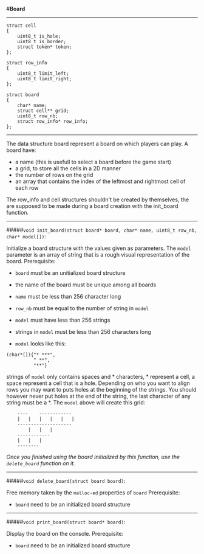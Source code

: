 #**Board**

---
```
struct cell
{
	uint8_t is_hole;
	uint8_t is_border;
	struct token* token;
};

struct row_info
{
	uint8_t limit_left;
	uint8_t limit_right;
};

struct board
{
	char* name;
	struct cell** grid;
	uint8_t row_nb;
	struct row_info* row_info;
};
```

---
The data structure board represent a board on which players can play.
A board have:
* a name (this is usefull to select a board before the game start)
* a grid, to store all the cells in a 2D manner
* the number of rows on the grid
* an array that contains the index of the leftmost and rightmost cell of each row

The row_info and cell structures shouldn't be created by themselves, the are supposed
to be made during a board creation with the init_board function.

---
#####`void init_board(struct board* board, char* name, uint8_t row_nb, char* model[])`:

Initialize a board structure with the values given as parameters.
The `model` parameter is an array of string that is a rough visual representation of the board.
Prerequisite:
* `board` must be an unitialized board structure
* the name of the board must be unique among all boards
* `name` must be less than 256 character long
* `row_nb` must be equal to the number of string in `model`
* `model` must have less than 256 strings
* strings in `model` must be less than 256 characters long

* `model` looks like this: 

```
(char*[]){"* ***",
		  " **",
		  "**"}
```

strings of `model` only contains spaces and * characters, * represent a cell,
a space represent a cell that is a hole.
Depending on who you want to align rows you may want to puts holes at the beginning of the strings.
You should however never put holes at the end of the string, the last character of any string must be a *.
The `model` above will create this grid:

```
	----    ------------
	|   |   |   |   |   |
	--------------------
	    |   |   |
	------------
	|   |   |
	--------
```

*Once you finished using the board initialized by this function, use the `delete_board` function on it.*

---
#####`void delete_board(struct board board)`:

Free memory taken by the `malloc-ed` properties of `board`
Prerequisite:
* `board` need to be an initialized board structure

---
#####`void print_board(struct board* board)`:

Display the board on the console.
Prerequisite:
* `board` need to be an initialized board structure
